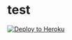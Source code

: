 # test
[![Deploy to Heroku](https://www.herokucdn.com/deploy/button.svg)](https://heroku.com/deploy)
